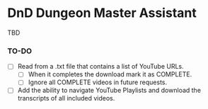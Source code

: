 # DnD Dungeon Master Assistant
TBD

### TO-DO
- [ ] Read from a .txt file that contains a list of YouTube URLs.
	- [ ] When it completes the download mark it as COMPLETE.
	- [ ] Ignore all COMPLETE videos in future requests.
- [ ] Add the ability to navigate YouTube Playlists and download the transcripts of all included videos.
